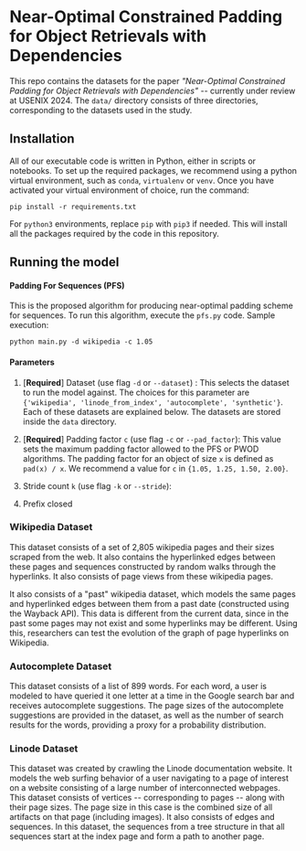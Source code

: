 # Near-Optimal Constrained Padding for Object Retrievals with Dependencies

This repo contains the datasets for the paper *"Near-Optimal Constrained Padding for Object Retrievals with Dependencies"* -- currently under review at USENIX 2024. The `data/` directory consists of three directories, corresponding to the datasets used in the study. 

## Installation

All of our executable code is written in Python, either in scripts or notebooks. To set up the required packages, we recommend using a python virtual environment, such as `conda`, `virtualenv` or `venv`. Once you have activated your virtual environment of choice, run the command:
```
pip install -r requirements.txt
```

For `python3` environments, replace `pip` with `pip3` if needed. This will install all the packages required by the code in this repository.

## Running the model

#### Padding For Sequences (PFS)

This is the proposed algorithm for producing near-optimal padding scheme for sequences. To run this algorithm, execute the `pfs.py` code. Sample execution:

```
python main.py -d wikipedia -c 1.05
```

#### Parameters

1. [**Required**] Dataset (use flag `-d` or `--dataset`) : This selects the dataset to run the model against. The choices for this parameter are `{'wikipedia', 'linode_from_index', 'autocomplete', 'synthetic'}`. Each of these datasets are explained below. The datasets are stored inside the `data` directory.

2. [**Required**] Padding factor `c` (use flag `-c` or `--pad_factor`): This value sets the maximum padding factor allowed to the PFS or PWOD algorithms. The padding factor for an object of size `x` is defined as `pad(x) / x`. We recommend a value for `c` in `{1.05, 1.25, 1.50, 2.00}`.

3. Stride count `k` (use flag `-k` or `--stride`):

4. Prefix closed 


### Wikipedia Dataset

This dataset consists of a set of 2,805 wikipedia pages and their sizes scraped from the web. It also contains the hyperlinked edges between these pages and sequences constructed by random walks through the hyperlinks. It also consists of page views from these wikipedia pages.

It also consists of a "past" wikipedia dataset, which models the same pages and hyperlinked edges between them from a past date (constructed using the Wayback API). This data is different from the current data, since in the past some pages may not exist and some hyperlinks may be different. Using this, researchers can test the evolution of the graph of page hyperlinks on Wikipedia.

### Autocomplete Dataset

This dataset consists of a list of 899 words. For each word, a user is modeled to have queried it one letter at a time in the Google search bar and receives autocomplete suggestions. The page sizes of the autocomplete suggestions are provided in the dataset, as well as the number of search results for the words, providing a proxy for a probability distribution.

### Linode Dataset

This dataset was created by crawling the Linode documentation website. It models the web surfing behavior of a user navigating to a page of interest on a website consisting of a large number of interconnected webpages. This dataset consists of vertices -- corresponding to pages -- along with their page sizes. The page size in this case is the combined size of all artifacts on that page (including images). It also consists of edges and sequences. In this dataset, the sequences from a tree structure in that all sequences start at the index page and form a path to another page.


